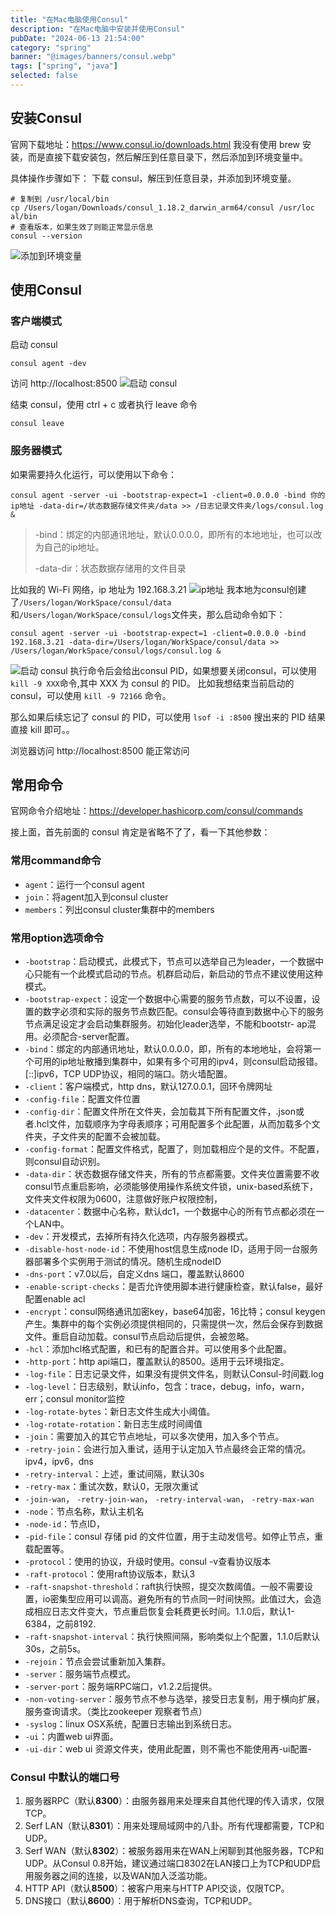 ```yaml
---
title: "在Mac电脑使用Consul"
description: "在Mac电脑中安装并使用Consul"
pubDate: "2024-06-13 21:54:00"
category: "spring"
banner: "@images/banners/consul.webp"
tags: ["spring", "java"]
selected: false
---
```


## 安装Consul
官网下载地址：https://www.consul.io/downloads.html
我没有使用 brew 安装，而是直接下载安装包，然后解压到任意目录下，然后添加到环境变量中。

具体操作步骤如下： 
下载 consul，解压到任意目录，并添加到环境变量。
```shell
# 复制到 /usr/local/bin
cp /Users/logan/Downloads/consul_1.18.2_darwin_arm64/consul /usr/loc
al/bin
# 查看版本，如果生效了则能正常显示信息
consul --version
```
![添加到环境变量](https://github.com/citynight/blog-image/assets/7713239/31e8784e-90f4-481a-988e-8dd52f5f0546)

##  使用Consul
### 客户端模式
启动 consul
```shell
consul agent -dev
```

访问 http://localhost:8500
![启动 consul](https://github.com/citynight/blog-image/assets/7713239/6374f445-c920-43b2-a31a-672d1e504138)

结束 consul，使用 ctrl + c 或者执行 leave 命令
```shell
consul leave
```

### 服务器模式
如果需要持久化运行，可以使用以下命令：
```shell
consul agent -server -ui -bootstrap-expect=1 -client=0.0.0.0 -bind 你的ip地址 -data-dir=/状态数据存储文件夹/data >> /日志记录文件夹/logs/consul.log &
```

>-bind：绑定的内部通讯地址，默认0.0.0.0，即所有的本地地址，也可以改为自己的ip地址。
> 
> -data-dir：状态数据存储用的文件目录

比如我的 Wi-Fi 网络，ip 地址为 192.168.3.21
![ip地址](https://github.com/citynight/blog-image/assets/7713239/cf84ac07-1d16-47bd-a3f0-fff75f8f113e)
我本地为consul创建了`/Users/logan/WorkSpace/consul/data`和`/Users/logan/WorkSpace/consul/logs`文件夹，那么启动命令如下：
```shell
consul agent -server -ui -bootstrap-expect=1 -client=0.0.0.0 -bind 192.168.3.21 -data-dir=/Users/logan/WorkSpace/consul/data >> /Users/logan/WorkSpace/consul/logs/consul.log &
```
![启动 consul](https://github.com/citynight/blog-image/assets/7713239/bb184ebe-cd31-4c80-967c-d8e1ce7366bc)
执行命令后会给出consul PID，如果想要关闭consul，可以使用 `kill -9 XXX`命令,其中 XXX 为 consul 的 PID。
比如我想结束当前启动的 consul，可以使用 `kill -9 72166` 命令。

那么如果后续忘记了 consul 的 PID，可以使用 `lsof -i :8500` 搜出来的 PID 结果直接 kill 即可。。

浏览器访问 http://localhost:8500 能正常访问

## 常用命令
官网命令介绍地址：https://developer.hashicorp.com/consul/commands

接上面，首先前面的 consul 肯定是省略不了了，看一下其他参数：

### 常用command命令
* `agent`：运行一个consul agent
* `join`：将agent加入到consul cluster
* `members`：列出consul cluster集群中的members

### 常用option选项命令
* `-bootstrap`：启动模式，此模式下，节点可以选举自己为leader，一个数据中心只能有一个此模式启动的节点。机群启动后，新启动的节点不建议使用这种模式。
* `-bootstrap-expect`：设定一个数据中心需要的服务节点数，可以不设置，设置的数字必须和实际的服务节点数匹配。consul会等待直到数据中心下的服务节点满足设定才会启动集群服务。初始化leader选举，不能和bootstr- ap混用。必须配合-server配置。
* `-bind`：绑定的内部通讯地址，默认0.0.0.0，即，所有的本地地址，会将第一个可用的ip地址散播到集群中，如果有多个可用的ipv4，则consul启动报错。[::]ipv6，TCP UDP协议，相同的端口。防火墙配置。
* `-client`：客户端模式，http dns，默认127.0.0.1，回环令牌网址
* `-config-file`：配置文件位置
* `-config-dir`：配置文件所在文件夹，会加载其下所有配置文件，.json或者.hcl文件，加载顺序为字母表顺序；可用配置多个此配置，从而加载多个文件夹，子文件夹的配置不会被加载。
* `-config-format`：配置文件格式，配置了，则加载相应个是的文件。不配置，则consul自动识别。
* `-data-dir`：状态数据存储文件夹，所有的节点都需要。文件夹位置需要不收consul节点重启影响，必须能够使用操作系统文件锁，unix-based系统下，文件夹文件权限为0600，注意做好账户权限控制，
* `-datacenter`：数据中心名称，默认dc1，一个数据中心的所有节点都必须在一个LAN中。
* `-dev`：开发模式，去掉所有持久化选项，内存服务器模式。
* `-disable-host-node-id`：不使用host信息生成node ID，适用于同一台服务器部署多个实例用于测试的情况。随机生成nodeID
* `-dns-port`：v7.0以后，自定义dns 端口，覆盖默认8600
* `-enable-script-checks`：是否允许使用脚本进行健康检查，默认false，最好配置enable acl
* `-encrypt`：consul网络通讯加密key，base64加密，16比特；consul keygen产生。集群中的每个实例必须提供相同的，只需提供一次，然后会保存到数据文件。重启自动加载。consul节点启动后提供，会被忽略。
* `-hcl`：添加hcl格式配置，和已有的配置合并。可以使用多个此配置。
* `-http-port`：http api端口，覆盖默认的8500。适用于云环境指定。
* `-log-file`：日志记录文件，如果没有提供文件名，则默认Consul-时间戳.log
* `-log-level`：日志级别，默认info，包含：trace，debug，info，warn，err；consul monitor监控
* `-log-rotate-bytes`：新日志文件生成大小阈值。
* `-log-rotate-rotation`：新日志生成时间阈值
* `-join`：需要加入的其它节点地址，可以多次使用，加入多个节点。
* `-retry-join`：会进行加入重试，适用于认定加入节点最终会正常的情况。ipv4，ipv6，dns
* `-retry-interval`：上述，重试间隔，默认30s
* `-retry-max`：重试次数，默认0，无限次重试
* `-join-wan`， `-retry-join-wan`， `-retry-interval-wan`， `-retry-max-wan`
* `-node`：节点名称，默认主机名
* `-node-id`：节点ID，
* `-pid-file`：consul 存储 pid 的文件位置，用于主动发信号。如停止节点，重载配置等。
* `-protocol`：使用的协议，升级时使用。consul -v查看协议版本
* `-raft-protocol`：使用raft协议版本，默认3
* `-raft-snapshot-threshold`：raft执行快照，提交次数阈值。一般不需要设置，io密集型应用可以调高。避免所有的节点同一时间快照。此值过大，会造成相应日志文件变大，节点重启恢复会耗费更长时间。1.1.0后，默认1- 6384，之前8192.
* `-raft-snapshot-interval`：执行快照间隔，影响类似上个配置，1.1.0后默认30s，之前5s。
* `-rejoin`：节点会尝试重新加入集群。
* `-server`：服务端节点模式。
* `-server-port`：服务端RPC端口，v1.2.2后提供。
* `-non-voting-server`：服务节点不参与选举，接受日志复制，用于横向扩展，服务查询请求。（类比zookeeper 观察者节点）
* `-syslog`：linux OSX系统，配置日志输出到系统日志。
* `-ui`：内置web ui界面。
* `-ui-dir`：web ui 资源文件夹，使用此配置，则不需也不能使用再-ui配置-

### Consul 中默认的端口号
1. 服务器RPC（默认**8300**）：由服务器用来处理来自其他代理的传入请求，仅限TCP。 
2. Serf LAN（默认**8301**）：用来处理局域网中的八卦。所有代理都需要，TCP和UDP。 
3. Serf WAN（默认**8302**）：被服务器用来在WAN上闲聊到其他服务器，TCP和UDP。从Consul 0.8开始，建议通过端口8302在LAN接口上为TCP和UDP启用服务器之间的连接，以及WAN加入泛滥功能。 
4. HTTP API（默认**8500**）：被客户用来与HTTP API交谈，仅限TCP。 
5. DNS接口（默认**8600**）：用于解析DNS查询，TCP和UDP。
